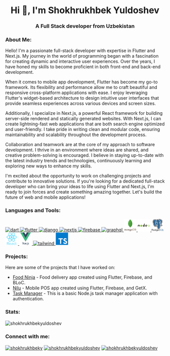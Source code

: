 <h1 align="center">Hi 👋, I'm Shokhrukhbek Yuldoshev</h1>
<h3 align="center">A Full Stack developer from Uzbekistan</h3>

<h3 align="left">About Me:</h3>
<p>Hello! I'm a passionate full-stack developer with expertise in Flutter and Next.js. My journey in the world of programming began with a fascination for creating dynamic and interactive user experiences. Over the years, I have honed my skills to become proficient in both front-end and back-end development.

When it comes to mobile app development, Flutter has become my go-to framework. Its flexibility and performance allow me to craft beautiful and responsive cross-platform applications with ease. I enjoy leveraging Flutter's widget-based architecture to design intuitive user interfaces that provide seamless experiences across various devices and screen sizes.

Additionally, I specialize in Next.js, a powerful React framework for building server-side rendered and statically generated websites. With Next.js, I can create lightning-fast web applications that are both search engine optimized and user-friendly. I take pride in writing clean and modular code, ensuring maintainability and scalability throughout the development process.

Collaboration and teamwork are at the core of my approach to software development. I thrive in an environment where ideas are shared, and creative problem-solving is encouraged. I believe in staying up-to-date with the latest industry trends and technologies, continuously learning and exploring new ways to enhance my skills.

I'm excited about the opportunity to work on challenging projects and contribute to innovative solutions. If you're looking for a dedicated full-stack developer who can bring your ideas to life using Flutter and Next.js, I'm ready to join forces and create something amazing together. Let's build the future of web and mobile applications!</p>

<h3 align="left">Languages and Tools:</h3>
<p>
  <a href="https://dart.dev" target="_blank" rel="noreferrer">
    <img src="https://www.vectorlogo.zone/logos/dartlang/dartlang-icon.svg" alt="dart" width="40" height="40"/>
  </a>
  <a href="https://flutter.dev" target="_blank" rel="noreferrer">
    <img src="https://www.vectorlogo.zone/logos/flutterio/flutterio-icon.svg" alt="flutter" width="40" height="40"/>
  </a>
  <a href="https://www.djangoproject.com/" target="_blank" rel="noreferrer">
    <img src="https://cdn.worldvectorlogo.com/logos/django.svg" alt="django" width="40" height="40"/>
  </a>
  <a href="https://nextjs.org/" target="_blank" rel="noreferrer"> 
    <img src="https://cdn.worldvectorlogo.com/logos/nextjs-2.svg" alt="nextjs" width="40" height="40"/> 
  </a>
  <a href="https://firebase.google.com/" target="_blank" rel="noreferrer">
    <img src="https://www.vectorlogo.zone/logos/firebase/firebase-icon.svg" alt="firebase" width="40" height="40"/>
  </a>
  <a href="https://graphql.org" target="_blank" rel="noreferrer">
    <img src="https://www.vectorlogo.zone/logos/graphql/graphql-icon.svg" alt="graphql" width="40" height="40"/>
  </a>
  <a href="https://www.mongodb.com/" target="_blank" rel="noreferrer">
    <img src="https://raw.githubusercontent.com/devicons/devicon/master/icons/mongodb/mongodb-original-wordmark.svg" alt="mongodb" width="40" height="40"/>
  </a>
  <a href="https://nodejs.org" target="_blank" rel="noreferrer">
    <img src="https://raw.githubusercontent.com/devicons/devicon/master/icons/nodejs/nodejs-original-wordmark.svg" alt="nodejs" width="40" height="40"/>
  </a>
  <a href="https://www.postgresql.org" target="_blank" rel="noreferrer">
    <img src="https://raw.githubusercontent.com/devicons/devicon/master/icons/postgresql/postgresql-original-wordmark.svg" alt="postgresql" width="40" height="40"/>
  </a>
  <a href="https://reactjs.org/" target="_blank" rel="noreferrer">
    <img src="https://raw.githubusercontent.com/devicons/devicon/master/icons/react/react-original-wordmark.svg" alt="react" width="40" height="40"/>
  </a>
  <a href="https://vuejs.org/" target="_blank" rel="noreferrer">
    <img src="https://raw.githubusercontent.com/devicons/devicon/master/icons/vuejs/vuejs-original-wordmark.svg" alt="vuejs" width="40" height="40"/>
  </a>
  <a href="https://tailwindcss.com/" target="_blank" rel="noreferrer"> 
    <img src="https://www.vectorlogo.zone/logos/tailwindcss/tailwindcss-icon.svg" alt="tailwind"   width="40" height="40"/> 
  </a> 
  <a href="https://www.typescriptlang.org/" target="_blank" rel="noreferrer"> 
    <img src="https://raw.githubusercontent.com/devicons/devicon/master/icons/typescript/typescript-original.svg" alt="typescript" width="40" height="40"/> 
  </a>
</p>

<h3 align="left">Projects:</h3>
<p>Here are some of the projects that I have worked on:</p>
<ul>
  <li><a href="https://github.com/shokhrukhbekyuldoshev/Food-Ninja">Food Ninja</a> - Food delivery app created using Flutter, Firebase, and BLoC.</li>
  <li><a href="https://github.com/shokhrukhbekyuldoshev/Nilu">Nilu</a> - Mobile POS app created using Flutter, Firebase, and GetX.</li>
  <li><a href="https://github.com/shokhrukhbekyuldoshev/Task-Manager">Task Manager</a> - This is a basic Node.js task manager application with authentication.</li>
</ul>

<h3 align="left">Stats:</h3>
<p><img align="center" src="https://github-readme-stats.vercel.app/api?username=shokhrukhbekyuldoshev&show_icons=true&theme=merko&locale=en" alt="shokhrukhbekyuldoshev" /></p>

<h3 align="left">Connect with me:</h3>
<p>
  <a href="https://twitter.com/shokhrukhbeky" target="blank"><img align="center" src="https://raw.githubusercontent.com/rahuldkjain/github-profile-readme-generator/master/src/images/icons/Social/twitter.svg" alt="shokhrukhbeky" height="30" width="40" /></a>
  <a href="https://fb.com/shokhrukhbekyuldoshev" target="blank"><img align="center" src="https://raw.githubusercontent.com/rahuldkjain/github-profile-readme-generator/master/src/images/icons/Social/facebook.svg" alt="shokhrukhbekyuldoshev" height="30" width="40" /></a>
  <a href="https://instagram.com/shokhrukhbekyuldoshev" target="blank"><img align="center" src="https://raw.githubusercontent.com/rahuldkjain/github-profile-readme-generator/master/src/images/icons/Social/instagram.svg" alt="shokhrukhbekyuldoshev" height="30" width="40" /></a>
</p>
